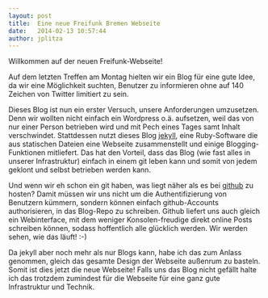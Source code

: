 ```yaml
---
layout: post
title:  Eine neue Freifunk Bremen Webseite
date:   2014-02-13 10:57:44
author: jplitza
---
```


Willkommen auf der neuen Freifunk-Webseite!

Auf dem letzten Treffen am Montag hielten wir ein Blog für eine gute Idee, da wir eine Möglichkeit suchten, Benutzer zu informieren ohne auf 140 Zeichen von Twitter limitiert zu sein.

Dieses Blog ist nun ein erster Versuch, unsere Anforderungen umzusetzen. Denn wir wollten nicht einfach ein Wordpress o.ä. aufsetzen, weil das von nur einer Person betrieben wird und mit Pech eines Tages samt Inhalt verschwindet. Stattdessen nutzt dieses Blog [jekyll], eine Ruby-Software die aus statischen Dateien eine Webseite zusammenstellt und einige Blogging-Funktionen mitliefert. Das hat den Vorteil, dass das Blog (wie fast alles in unserer Infrastruktur) einfach in einem git leben kann und somit von jedem geklont und selbst betrieben werden kann.

Und wenn wir eh schon ein git haben, was liegt näher als es bei [github] zu hosten? Damit müssen wir uns nicht um die Authentifizierung von Benutzern kümmern, sondern können einfach github-Accounts authorisieren, in das Blog-Repo zu schreiben. Github liefert uns auch gleich ein Webinterface, mit dem weniger Konsolen-freudige direkt online Posts schreiben können, sodass hoffentlich alle glücklich werden. Wir werden sehen, wie das läuft! :-)

Da jekyll aber noch mehr als nur Blogs kann, habe ich das zum Anlass genommen, gleich das gesamte Design der Webseite außenrum zu basteln. Somit ist dies jetzt die neue Webseite! Falls uns das Blog nicht gefällt halte ich das trotzdem zumindest für die Webseite für eine ganz gute Infrastruktur und Technik.

[jekyll]:    http://jekyllrb.com
[github]:    http://github.com
